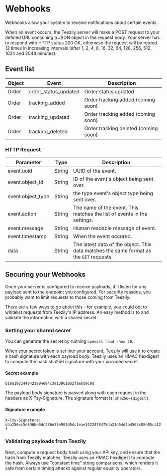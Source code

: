 # Webhooks

Webhooks allow your system to receive notifications about certain events.

When an event occurs, the Teezily server will make a POST request to your defined URL containing a JSON object in the request body. Your server has to respond with HTTP status 200 OK, otherwise the request will be retried 12 times in increasing intervals (after 1, 2, 4, 8, 16, 32, 64, 128, 256, 512, 1024 and 2048 minutes).

## Event list

Object | Event | Description
------ | ----- | -----------
Order | order_status_updated | Order status updated
Order | tracking_added | Order tracking added (coming soon)
Order | tracking_updated | Order tracking added (coming soon)
Order | tracking_deleted | Order tracking deleted (coming soon)

### HTTP Request

<!-- id | String | ID of the object being sent over.
object | String | The type of object being sent: for now only `order` is implemented -->

Parameter | Type | Description
--------- | ---- | -----------
event.uuid | String | UUID of the event.
event.object_id | String | ID of the event's object being sent over.
event.object_type | String | the type event's object type being sent over.
event.action | String | The name of the event. This matches the list of events in the settings.
event.message | String | Human readable message of event.
event.timestamp | String | When the event occured.
data | String | The latest data of the object. This data matches the same format as the `GET` requests.

<!-- event.user | String | Who triggered the event. ("<email>" | "Dreamship Staff" | "System") -->

## Securing your Webhooks

Once your server is configured to receive payloads, it'll listen for any payload sent to the endpoint you configured. For security reasons, you probably want to limit requests to those coming from Teezily.

There are a few ways to go about this - for example, you could opt to whitelist requests from Teezily's IP address. An easy method is to and validate the information with a shared secret.

### Setting your shared secret

You can generate the secret by running `openssl rand -hex 20`.

When your secret token is set into your account, Teezily will use it to create a hash signature with each payload body. Teezily uses an HMAC hexdigest to compute the hash sha256 signature with your provided secret.

#### Secret example

`b19a1922449421904e94c3e139616b2faebd9c9d`

The payload body signature is passed along with each request in the headers as X-Tzy-Signature. The signature format is: `sha256={digest}`.

#### Signature example

`X-Tzy-Signature: sha256=c5e896be0dc286e8fe901d5dc1eae1422478475da21d64dfb4563c08e05ca12f`

### Validating payloads from Teezily

Next, compute a request body hash using your API key, and ensure that the hash from Teezily matches. Teezily uses an HMAC hexdigest to compute the hash. Always use "constant time" string comparisons, which renders it safe from certain timing attacks against regular equality operators.

<!---

Order |
---------------- |
order-created |
order-deleted |
order-reprinted |
order-status-updated |
order-details-updated |
tracking-added |
tracking-updated |
tracking-deleted |
print-file-added |
print-file-removed |
line-item-details-updated |
line-item-added |
line-item-removed |
line-ticket-opened |
line-ticket-closed |

Product |
----------------- |
product-created |
product-deleted |


Item Variant |
---------------------- |
item-variant-availability-updated |
item-variant-added |

## Gearment

All |
--- |
order_completed |
order_canceled |
tracking_updated |
shipping_address_unverified |

## Printify

Shop events |
-------------------- |
shop:disconnected |

Product events |
----------------------- |
product:deleted |
product:publish:started |

Order events |
--------------------- |
order:created |
order:updated |
order:sent-to-production |
order:shipment:created |
order:shipment:delivered |


## Printful

All |
--- |
Package shipped |
Package returned |
Order created |
Order updated |
Order failed |
Order canceled |
Product synced |
Product updated |
Stock updated |
Order put hold |
Order remove hold |


--->

<!--
<aside class="warning">I don't see the utility of registering webhooks.... if a webhook URL is registered we should just push on it, how about packages split tracking ? should we push line item or for tracking</aside>
-->
